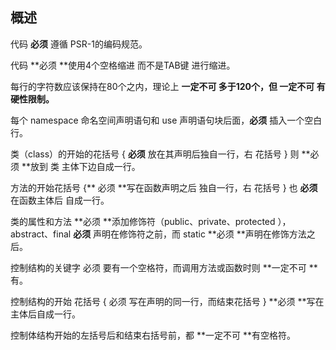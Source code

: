 ## 概述

代码 **必须** 遵循 PSR-1的编码规范。

代码 **必须 **使用4个空格缩进 而不是TAB键 进行缩进。

每行的字符数应该保持在80个之内，理论上 **一定不可 多于120个，但 一定不可 有硬性限制。**

每个 namespace 命名空间声明语句和 use 声明语句块后面，**必须** 插入一个空白行。

类（class）的开始的花括号 { **必须** 放在其声明后独自一行，右 花括号 } 则 **必须 **放到 类 主体下边自成一行。

方法的开始花括号 {** 必须 **写在函数声明之后 独自一行，右 花括号 } 也 **必须** 在函数主体后 自成一行。

类的属性和方法 **必须 **添加修饰符（public、private、protected ），abstract、final **必须** 声明在修饰符之前，而 static **必须 **声明在修饰方法之后。

控制结构的关键字 必须 要有一个空格符，而调用方法或函数时则 **一定不可 **有。

控制结构的开始 花括号 { 必须 写在声明的同一行，而结束花括号 } **必须 **写在主体后自成一行。

控制体结构开始的左括号后和结束右括号前，都 **一定不可 **有空格符。

